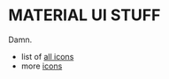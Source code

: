 # MATERIAL UI STUFF


Damn. 
* list of [all icons](https://material.io/tools/icons/?search=pdf&icon=picture_as_pdf&style=outline)
* more [icons](https://material-ui.com/components/material-icons/)


